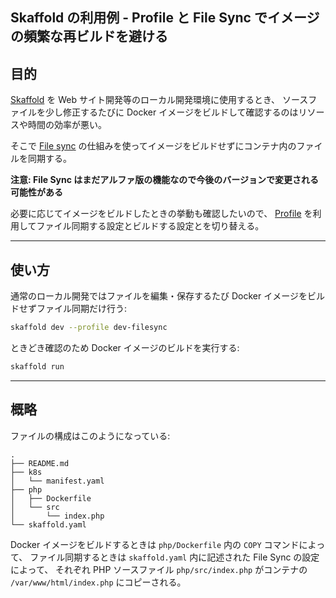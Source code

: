 Skaffold の利用例 - Profile と File Sync でイメージの頻繁な再ビルドを避ける
-----

## 目的

[Skaffold](https://skaffold.dev/)
を Web サイト開発等のローカル開発環境に使用するとき、
ソースファイルを少し修正するたびに Docker イメージをビルドして確認するのはリソースや時間の効率が悪い。

そこで
[File sync](https://skaffold.dev/docs/how-tos/filesync/) の仕組みを使ってイメージをビルドせずにコンテナ内のファイルを同期する。

**注意: File Sync はまだアルファ版の機能なので今後のバージョンで変更される可能性がある**

必要に応じてイメージをビルドしたときの挙動も確認したいので、
[Profile](https://skaffold.dev/docs/how-tos/profiles/)
を利用してファイル同期する設定とビルドする設定とを切り替える。

---

## 使い方

通常のローカル開発ではファイルを編集・保存するたび Docker イメージをビルドせずファイル同期だけ行う:

```sh
skaffold dev --profile dev-filesync
```

ときどき確認のため Docker イメージのビルドを実行する:

```sh
skaffold run
```

---

## 概略

ファイルの構成はこのようになっている:

```
.
├── README.md
├── k8s
│   └── manifest.yaml
├── php
│   ├── Dockerfile
│   └── src
│       └── index.php
└── skaffold.yaml
```

Docker イメージをビルドするときは `php/Dockerfile` 内の `COPY` コマンドによって、
ファイル同期するときは `skaffold.yaml` 内に記述された File Sync の設定によって、
それぞれ PHP ソースファイル `php/src/index.php` がコンテナの `/var/www/html/index.php` にコピーされる。
